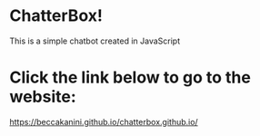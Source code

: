 # ChatterBox!

This is a simple chatbot created in JavaScript

# Click the link below to go to the website:
https://beccakanini.github.io/chatterbox.github.io/
